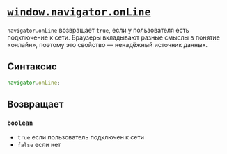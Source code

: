 # [`window.navigator.onLine`](../index.md)

`navigator.onLine` возвращает `true`, если у пользователя есть подключение к сети. Браузеры вкладывают разные смыслы в понятие «онлайн», поэтому это свойство — ненадёжный источник данных.

## Синтаксис

```js
navigator.onLine;
```

## Возвращает

### `boolean`

- `true` если пользователь подключен к сети
- `false` если нет
